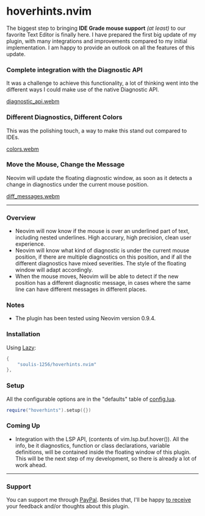 # hoverhints.nvim
The biggest step to bringing **IDE Grade mouse support** *(at least)* to our favorite Text Editor is finally here. I have prepared the first big update of my plugin, with many integrations and improvements compared to my initial implementation. I am happy to provide an outlook on all the features of this update.

### Complete integration with the Diagnostic API
It was a challenge to achieve this functionality, a lot of thinking went into the different ways I could make use of the native Diagnostic API.

[diagnostic_api.webm](https://github.com/soulis-1256/hoverhints.nvim/assets/118274635/3f312e43-cba6-433c-b6b1-ee7177c96b85)

### Different Diagnostics, Different Colors
This was the polishing touch, a way to make this stand out compared to IDEs.

[colors.webm](https://github.com/soulis-1256/hoverhints.nvim/assets/118274635/ab941989-acd4-4728-b24c-8fbfa70e6175)


### Move the Mouse, Change the Message
Neovim will update the floating diagnostic window, as soon as it detects a change in diagnostics under the current mouse position.

[diff_messages.webm](https://github.com/soulis-1256/hoverhints.nvim/assets/118274635/12685b94-1e27-48f9-a437-b44474065f66)

---
### Overview
- Neovim will now know if the mouse is over an underlined part of text, including nested underlines. High accurary, high precision, clean user experience.
- Neovim will know what kind of diagnostic is under the current mouse position, if there are multiple diagnostics on this position, and if all the different diagnostics have mixed severities. The style of the floating window will adapt accordingly.
- When the mouse moves, Neovim will be able to detect if the new position has a different diagnostic message, in cases where the same line can have different messages in different places.

### Notes
- The plugin has been tested using Neovim version 0.9.4.

### Installation
Using [Lazy](https://github.com/folke/lazy.nvim):
```lua
{
    "soulis-1256/hoverhints.nvim"
},
```

### Setup
All the configurable options are in the "defaults" table of [config.lua](./lua/hoverhints/config.lua).
```lua
require("hoverhints").setup({})
```

### Coming Up
- Integration with the LSP API, (contents of vim.lsp.buf.hover()). All the info, be it diagnostics, function or class declarations, variable definitions, will be contained inside the floating window of this plugin. This will be the next step of my development, so there is already a lot of work ahead.

---
### Support
You can support me through [PayPal](https://www.paypal.com/paypalme/soulis1256). Besides that, I'll be happy [to receive](https://discord.com/users/319490489411829761) your feedback and/or thoughts about this plugin.
